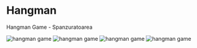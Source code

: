 # Hangman
Hangman Game - Spanzuratoarea

![hangman game](https://camo.githubusercontent.com/5db60a457ffebe39b60bd3c79cfa7da683bd65556150ba11b85a511941f354ff/68747470733a2f2f692e706f7374696d672e63632f37365a7038346b742f556e7469746c65642e706e67)
![hangman game](https://camo.githubusercontent.com/5217e75ba11bf4c6cd44bf2bd9c1c59f581494e83b912ae9cff63db5f53a1e53/68747470733a2f2f692e706f7374696d672e63632f3736746a715250482f556e7469746c6564322e706e67)
![hangman game](https://camo.githubusercontent.com/55d60bb6828fc7e85b00fecc43f33461b1bf612d0b1a4fb41514cb88e7867876/68747470733a2f2f692e706f7374696d672e63632f3479724d3968686a2f556e7469746c6564332e706e67)
![hangman game](https://camo.githubusercontent.com/92ad9412db0b921318cb8b419968f64cd0ffd845ca37ee912fabb6b72f798f89/68747470733a2f2f692e706f7374696d672e63632f43355a583534646a2f556e7469746c6564342e706e67)
